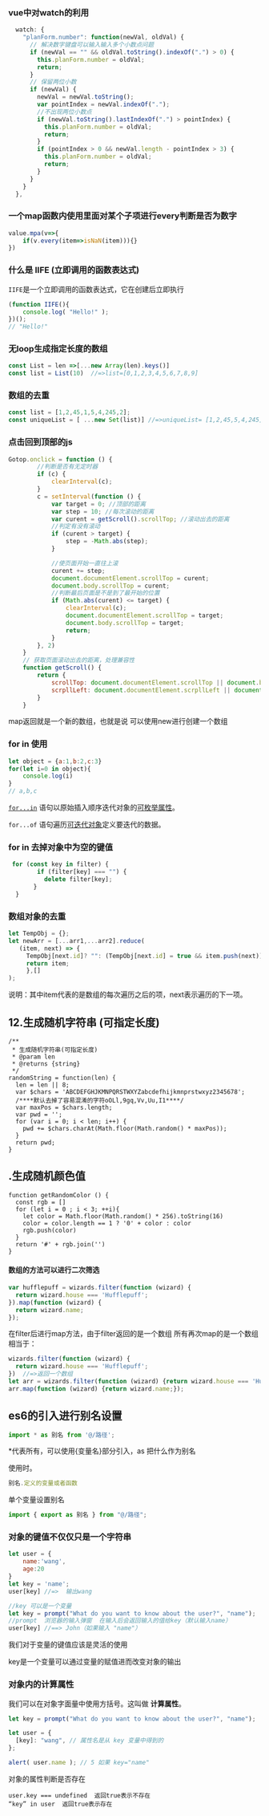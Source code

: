 ### vue中对watch的利用

```js
  watch: {
    "planForm.number": function(newVal, oldVal) {
      // 解决数字键盘可以输入输入多个小数点问题
      if (newVal == "" && oldVal.toString().indexOf(".") > 0) {
        this.planForm.number = oldVal;
        return;
      }
      // 保留两位小数
      if (newVal) {
        newVal = newVal.toString();
        var pointIndex = newVal.indexOf(".");
        //不出现两位小数点
        if (newVal.toString().lastIndexOf(".") > pointIndex) {
          this.planForm.number = oldVal;
          return;
        }
        if (pointIndex > 0 && newVal.length - pointIndex > 3) {
          this.planForm.number = oldVal;
          return;
        }
      }
    }
  },
```

### 一个map函数内使用里面对某个子项进行every判断是否为数字

```js
value.mpa(v=>{
    if(v.every(item=>isNaN(item))){}
})
```

### 什么是 IIFE (立即调用的函数表达式)

`IIFE`是一个立即调用的函数表达式，它在创建后立即执行

```js
(function IIFE(){
    console.log( "Hello!" );
})();
// "Hello!"
```

### 无loop生成指定长度的数组

```js
const List = len =>[...new Array(len).keys()]
const list = List(10)  //=>list=[0,1,2,3,4,5,6,7,8,9]
```

### 数组的去重

```js
const list = [1,2,45,1,5,4,245,2];
const uniqueList = [ ...new Set(list)] //=>uniqueList= [1,2,45,5,4,245]
```

### 点击回到顶部的js

```js
Gotop.onclick = function () {
        //判断是否有无定时器
        if (c) {
            clearInterval(c);
        }
        c = setInterval(function () {
            var target = 0; //顶部的距离
            var step = 10; //每次滚动的距离
            var curent = getScroll().scrollTop; //滚动出去的距离
            //判定有没有滚动
            if (curent > target) {
                step = -Math.abs(step);
            }

            //使页面开始一直往上滚
            curent += step;
            document.documentElement.scrollTop = curent;
            document.body.scrollTop = curent;
            //判断最后页面是不是到了最开始的位置
            if (Math.abs(curent) <= target) {
                clearInterval(c);
                document.documentElement.scrollTop = target;
                document.body.scrollTop = target;
                return;
            }
        }, 2)
    }
    // 获取页面滚动出去的距离，处理兼容性
    function getScroll() {
        return {
            scrollTop: document.documentElement.scrollTop || document.body.scrollTop,
            scrpllLeft: document.documentElement.scrpllLeft || document.body.scrollLeft
        }
    }
```

map返回就是一个新的数组，也就是说 可以使用new进行创建一个数组

### for in 使用

```js
let object = {a:1,b:2,c:3}
for(let i=0 in object){
    console.log(i)
}
// a,b,c
```

[`for...in`](https://developer.mozilla.org/zh-CN/docs/Web/JavaScript/Reference/Statements/for...in) 语句以原始插入顺序迭代对象的[可枚举属性](https://developer.mozilla.org/zh-CN/docs/Web/JavaScript/Enumerability_and_ownership_of_properties)。

`for...of` 语句遍历[可迭代对象](https://developer.mozilla.org/zh-CN/docs/Web/JavaScript/Guide/Iterators_and_Generators#Iterables)定义要迭代的数据。

### for in 去掉对象中为空的键值

```js
 for (const key in filter) {
        if (filter[key] === "") {
          delete filter[key];
       }
  }
```

### 数组对象的去重

```js
let TempObj = {};
let newArr = [...arr1,...arr2].reduce(
   (item, next) => {
     TempObj[next.id]? "": (TempObj[next.id] = true && item.push(next));
     return item;
     },[]
);
```

说明：其中item代表的是数组的每次遍历之后的项，next表示遍历的下一项。



## 12.生成随机字符串 (可指定长度)

```text
/**
 * 生成随机字符串(可指定长度)
 * @param len
 * @returns {string}
 */
randomString = function(len) {
  len = len || 8;
  var $chars = 'ABCDEFGHJKMNPQRSTWXYZabcdefhijkmnprstwxyz2345678';
  /****默认去掉了容易混淆的字符oOLl,9gq,Vv,Uu,I1****/
  var maxPos = $chars.length;
  var pwd = '';
  for (var i = 0; i < len; i++) {
    pwd += $chars.charAt(Math.floor(Math.random() * maxPos));
  }
  return pwd;
}
```

## .生成随机颜色值

```text
function getRandomColor () {
  const rgb = []
  for (let i = 0 ; i < 3; ++i){
    let color = Math.floor(Math.random() * 256).toString(16)
    color = color.length == 1 ? '0' + color : color
    rgb.push(color)
  }
  return '#' + rgb.join('')
}
```

#### 数组的方法可以进行二次筛选

```js
var hufflepuff = wizards.filter(function (wizard) {
  return wizard.house === 'Hufflepuff';
}).map(function (wizard) {
  return wizard.name;
});
```

在filter后进行map方法，由于filter返回的是一个数组 所有再次map的是一个数组相当于：

```js
wizards.filter(function (wizard) {
  return wizard.house === 'Hufflepuff';
})  //=>返回一个数组
let arr = wizards.filter(function (wizard) {return wizard.house === 'Hufflepuff';}) 
arr.map(function (wizard) {return wizard.name;});
```

## es6的引入进行别名设置

```js
import * as 别名 from '@/路径';
```

*代表所有，可以使用{变量名}部分引入，as  把什么作为别名

使用时。

```js
别名.定义的变量或者函数
```

单个变量设置别名

```js
import { export as 别名 } from "@/路径";
```

### 对象的键值不仅仅只是一个字符串

```js
let user = {
    name:'wang',
    age:20
}
let key = 'name';
user[key] //=>  输出wang

//key 可以是一个变量
let key = prompt("What do you want to know about the user?", "name");
//prompt  浏览器的输入弹窗  在输入后会返回输入的值给key（默认输入name）
user[key] //==> John（如果输入 "name"）
```

我们对于变量的键值应该是灵活的使用

key是一个变量可以通过变量的赋值进而改变对象的输出

### 对象内的计算属性

我们可以在对象字面量中使用方括号。这叫做 **计算属性**。

```js
let key = prompt("What do you want to know about the user?", "name");

let user = {
  [key]: "wang", // 属性名是从 key 变量中得到的
};

alert( user.name ); // 5 如果 key="name"
```

对象的属性判断是否存在

```
user.key === undefined  返回true表示不存在
“key” in user  返回true表示存在
```

